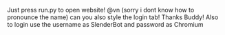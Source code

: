 Just press run.py to open website!
@vn (sorry i dont know how to pronounce the name) can you also style the login tab! Thanks Buddy!
Also to login use the username as SlenderBot and password as Chromium
